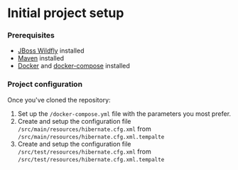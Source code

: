 # Initial project setup

### Prerequisites 

- [JBoss Wildfly] installed
- [Maven] installed
- [Docker] and [docker-compose] installed

### Project configuration

Once you've cloned the repository:

1. Set up the `/docker-compose.yml` file with the parameters you most prefer.
2. Create and setup the configuration file `/src/main/resources/hibernate.cfg.xml` from `/src/main/resources/hibernate.cfg.xml.tempalte`
3. Create and setup the configuration file `/src/test/resources/hibernate.cfg.xml` from  `/src/test/resources/hibernate.cfg.xml.tempalte`

[JBoss Wildfly]: http://wildfly.org/
[Maven]:https://maven.apache.org/
[Docker]: https://www.docker.com/
[docker-compose]:https://docs.docker.com/compose/
